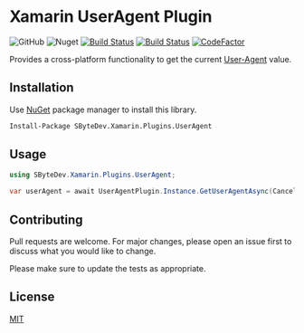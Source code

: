 # Xamarin UserAgent Plugin
![GitHub](https://img.shields.io/github/license/SByteDev/Net.Xamarin.Plugins.UserAgent.svg)
![Nuget](https://img.shields.io/nuget/v/SByteDev.Xamarin.Plugins.UserAgent.svg)
[![Build Status](https://img.shields.io/bitrise/d5024e64234a3497/develop?label=development&token=X7kbS_OyVGW6PoyZu3Sbag&branch)](https://app.bitrise.io/app/d1fd3128deec4532)
[![Build Status](https://img.shields.io/bitrise/d5024e64234a3497/master?label=production&token=X7kbS_OyVGW6PoyZu3Sbag&branch)](https://app.bitrise.io/app/d1fd3128deec4532)
[![CodeFactor](https://www.codefactor.io/repository/github/sbytedev/net.xamarin.plugins.useragent/badge)](https://www.codefactor.io/repository/github/sbytedev/net.xamarin.plugins.useragent)

Provides a cross-platform functionality to get the current [User-Agent](https://developer.mozilla.org/en-US/docs/Web/HTTP/Headers/User-Agent) value.

## Installation

Use [NuGet](https://www.nuget.org) package manager to install this library.

```bash
Install-Package SByteDev.Xamarin.Plugins.UserAgent
```

## Usage
```cs
using SByteDev.Xamarin.Plugins.UserAgent;

var userAgent = await UserAgentPlugin.Instance.GetUserAgentAsync(CancellationToken.None);
```

## Contributing
Pull requests are welcome. For major changes, please open an issue first to discuss what you would like to change.

Please make sure to update the tests as appropriate.

## License
[MIT](https://choosealicense.com/licenses/mit/)
